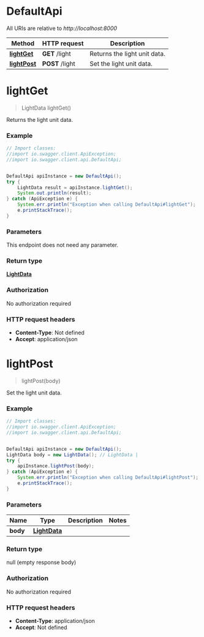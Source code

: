 # DefaultApi

All URIs are relative to *http://localhost:8000*

Method | HTTP request | Description
------------- | ------------- | -------------
[**lightGet**](DefaultApi.md#lightGet) | **GET** /light | Returns the light unit data.
[**lightPost**](DefaultApi.md#lightPost) | **POST** /light | Set the light unit data.

<a name="lightGet"></a>
# **lightGet**
> LightData lightGet()

Returns the light unit data.

### Example
```java
// Import classes:
//import io.swagger.client.ApiException;
//import io.swagger.client.api.DefaultApi;


DefaultApi apiInstance = new DefaultApi();
try {
    LightData result = apiInstance.lightGet();
    System.out.println(result);
} catch (ApiException e) {
    System.err.println("Exception when calling DefaultApi#lightGet");
    e.printStackTrace();
}
```

### Parameters
This endpoint does not need any parameter.

### Return type

[**LightData**](LightData.md)

### Authorization

No authorization required

### HTTP request headers

 - **Content-Type**: Not defined
 - **Accept**: application/json

<a name="lightPost"></a>
# **lightPost**
> lightPost(body)

Set the light unit data.

### Example
```java
// Import classes:
//import io.swagger.client.ApiException;
//import io.swagger.client.api.DefaultApi;


DefaultApi apiInstance = new DefaultApi();
LightData body = new LightData(); // LightData | 
try {
    apiInstance.lightPost(body);
} catch (ApiException e) {
    System.err.println("Exception when calling DefaultApi#lightPost");
    e.printStackTrace();
}
```

### Parameters

Name | Type | Description  | Notes
------------- | ------------- | ------------- | -------------
 **body** | [**LightData**](LightData.md)|  |

### Return type

null (empty response body)

### Authorization

No authorization required

### HTTP request headers

 - **Content-Type**: application/json
 - **Accept**: Not defined

